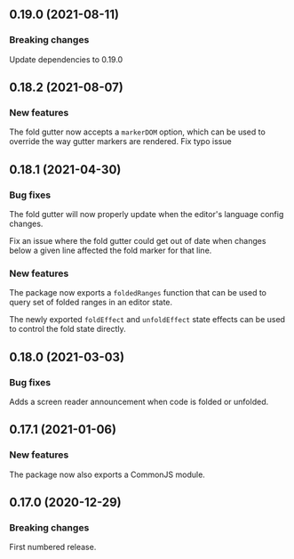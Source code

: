 ## 0.19.0 (2021-08-11)

### Breaking changes

Update dependencies to 0.19.0

## 0.18.2 (2021-08-07)

### New features

The fold gutter now accepts a `markerDOM` option, which can be used to override the way gutter markers are rendered. Fix typo issue

## 0.18.1 (2021-04-30)

### Bug fixes

The fold gutter will now properly update when the editor's language config changes.

Fix an issue where the fold gutter could get out of date when changes below a given line affected the fold marker for that line.

### New features

The package now exports a `foldedRanges` function that can be used to query set of folded ranges in an editor state.

The newly exported `foldEffect` and `unfoldEffect` state effects can be used to control the fold state directly.

## 0.18.0 (2021-03-03)

### Bug fixes

Adds a screen reader announcement when code is folded or unfolded.

## 0.17.1 (2021-01-06)

### New features

The package now also exports a CommonJS module.

## 0.17.0 (2020-12-29)

### Breaking changes

First numbered release.

